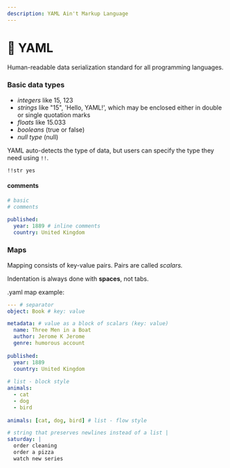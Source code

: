 ```yaml
---
description: YAML Ain't Markup Language
---
```


# 🐹 YAML

Human-readable data serialization standard for all programming languages.

### Basic data types

* _integers_ like 15, 123
* _strings_ like "15", 'Hello, YAML!', which may be enclosed either in double or single quotation marks
* _floats_ like 15.033
* _booleans_ (true or false)
* _null type_ (null)

YAML auto-detects the type of data, but users can specify the type they need using `!!`.

`!!str yes`

#### comments

```yaml
# basic
# comments

published:
  year: 1889 # inline comments
  country: United Kingdom

```

### Maps

Mapping consists of key-value pairs. Pairs are called _scalars._

Indentation is always done with **spaces**, not tabs.

.yaml map example:

```yaml
--- # separator
object: Book # key: value

metadata: # value as a block of scalars (key: value)
  name: Three Men in a Boat
  author: Jerome K Jerome 
  genre: humorous account
  
published:
  year: 1889
  country: United Kingdom
 
# list - block style 
animals:
  - cat
  - dog
  - bird
  
animals: [cat, dog, bird] # list - flow style

# string that preserves newlines instead of a list |
saturday: |
  order cleaning
  order a pizza
  watch new series
```
